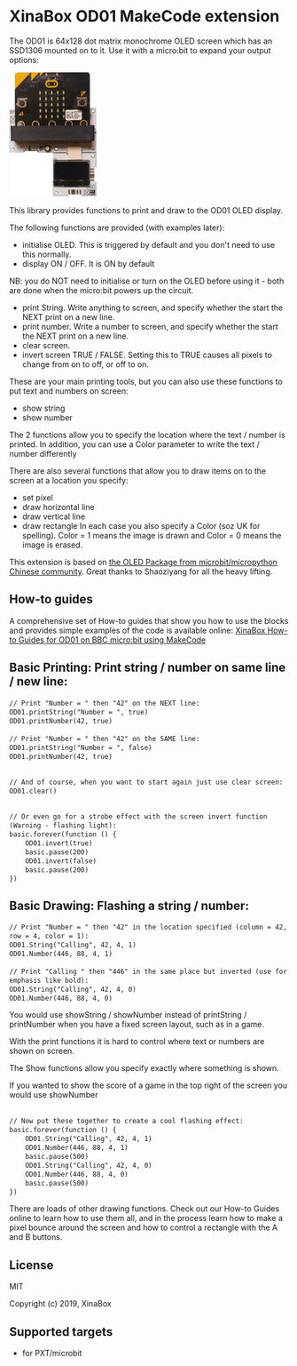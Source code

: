 # XinaBox OD01 MakeCode extension

The OD01 is 64x128 dot matrix monochrome OLED screen which has an SSD1306 mounted on to it. Use it with a micro:bit to expand your output options:
 
![](od01.jpg)

This library provides functions to print and draw to the OD01 OLED display. 

The following functions are provided (with examples later):
* initialise OLED. This is triggered by default and you don't need to use this normally.
* display ON / OFF.  It is ON by default

NB: you do NOT need to initialise or turn on the OLED before using it - both are done when the micro:bit powers up the circuit.
* print String. Write anything to screen, and specify whether the start the NEXT print on a new line.
* print number. Write a number to screen, and specify whether the start the NEXT print on a new line.
* clear screen. 
* invert screen TRUE / FALSE. Setting this to TRUE causes all pixels to change from on to off, or off to on.

These are your main printing tools, but you can also use these functions to put text and numbers on screen:
* show string
* show number

The 2 functions allow you to specify the location where the text / number is printed. 
In addition, you can use a Color parameter to write the text / number differently

There are also several functions that allow you to draw items on to the screen at a location you specify:
* set pixel
* draw horizontal line
* draw vertical line
* draw rectangle
In each case you also specify a Color (soz UK for spelling). Color = 1 means the image is drawn and Color = 0 means the image is erased. 

This extension is based on [the OLED Package from microbit/micropython Chinese community](https://github.com/makecode-extensions/OLED12864_I2C). Great thanks to Shaoziyang for all the heavy lifting.
 

## How-to guides

A comprehensive set of How-to guides that show you how to use the blocks and provides simple examples of the code is available online:
[XinaBox How-to Guides for OD01 on BBC micro:bit using MakeCode](https://drive.google.com/open?id=1_LvtXnSPReET5C7jfOD7VrZdRPcyU_uF)


## Basic Printing: Print string / number on same line / new line:

```blocks
// Print "Number = " then "42" on the NEXT line:
OD01.printString("Number = ", true)
OD01.printNumber(42, true)

// Print "Number = " then "42" on the SAME line:
OD01.printString("Number = ", false)
OD01.printNumber(42, true)

```

```blocks

// And of course, when you want to start again just use clear screen:
OD01.clear()

```

```blocks

// Or even go for a strobe effect with the screen invert function (Warning - flashing light):
basic.forever(function () {
    OD01.invert(true)
    basic.pause(200)
    OD01.invert(false)
    basic.pause(200)
})

```

## Basic Drawing: Flashing a string / number:

```blocks
// Print "Number = " then "42" in the location specified (column = 42, row = 4, color = 1):
OD01.String("Calling", 42, 4, 1)
OD01.Number(446, 88, 4, 1)

// Print "Calling " then "446" in the same place but inverted (use for emphasis like bold):
OD01.String("Calling", 42, 4, 0)
OD01.Number(446, 88, 4, 0)

```

You would use showString / showNumber instead of printString / printNumber when you have a fixed screen layout, such as in a game.

With the print functions it is hard to control where text or numbers are shown on screen.

The Show functions allow you specify exactly where something is shown.

If you wanted to show the score of a game in the top right of the screen you would use showNumber

```blocks

// Now put these together to create a cool flashing effect:
basic.forever(function () {
    OD01.String("Calling", 42, 4, 1)
    OD01.Number(446, 88, 4, 1)
    basic.pause(500)
    OD01.String("Calling", 42, 4, 0)
    OD01.Number(446, 88, 4, 0)
    basic.pause(500)
})

```

There are loads of other drawing functions. Check out our How-to Guides online to learn how to use them all, and in the process learn how to make a pixel bounce around the screen and how to control a rectangle with the A and B buttons.


## License

MIT

Copyright (c) 2019, XinaBox  

## Supported targets

* for PXT/microbit

